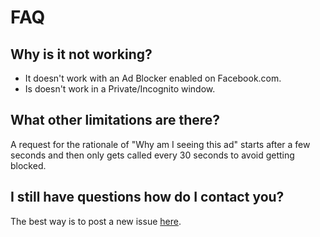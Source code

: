 # FAQ

## Why is it not working?
- It doesn't work with an Ad Blocker enabled on Facebook.com.
- Is doesn't work in a Private/Incognito window.

## What other limitations are there?
A request for the rationale of "Why am I seeing this ad" starts after a few seconds and then only gets called every 30 seconds to avoid getting blocked.

## I still have questions how do I contact you?
The best way is to post a new issue [here](https://github.com/d4t4x/facebook-cleaner/issues).